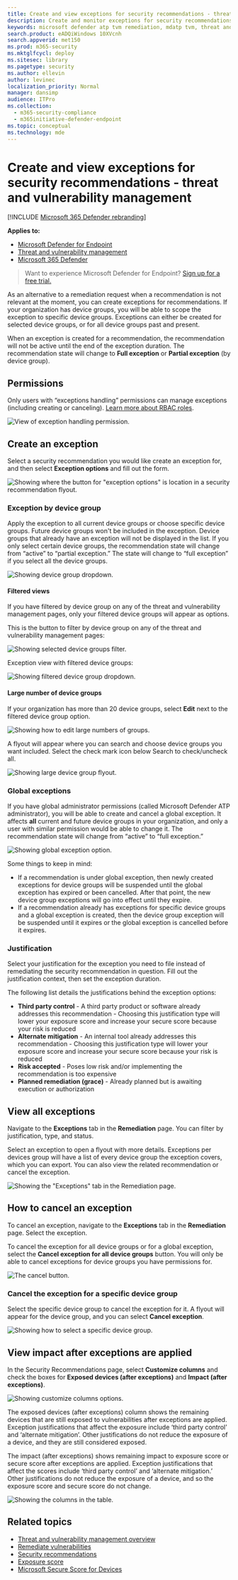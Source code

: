 ```yaml
---
title: Create and view exceptions for security recommendations - threat and vulnerability management
description: Create and monitor exceptions for security recommendations in threat and vulnerability management.
keywords: microsoft defender atp tvm remediation, mdatp tvm, threat and vulnerability management, threat & vulnerability management, threat & vulnerability management remediation, tvm remediation intune, tvm remediation sccm
search.product: eADQiWindows 10XVcnh
search.appverid: met150
ms.prod: m365-security
ms.mktglfcycl: deploy
ms.sitesec: library
ms.pagetype: security
ms.author: ellevin
author: levinec
localization_priority: Normal
manager: dansimp
audience: ITPro
ms.collection: 
  - m365-security-compliance
  - m365initiative-defender-endpoint
ms.topic: conceptual
ms.technology: mde
---
```

# Create and view exceptions for security recommendations - threat and vulnerability management

[!INCLUDE [Microsoft 365 Defender rebranding](../../includes/microsoft-defender.md)]

**Applies to:**

- [Microsoft Defender for Endpoint](https://go.microsoft.com/fwlink/?linkid=2154037)
- [Threat and vulnerability management](next-gen-threat-and-vuln-mgt.md)
- [Microsoft 365 Defender](https://go.microsoft.com/fwlink/?linkid=2118804)


>Want to experience Microsoft Defender for Endpoint? [Sign up for a free trial.](https://www.microsoft.com/microsoft-365/windows/microsoft-defender-atp?ocid=docs-wdatp-portaloverview-abovefoldlink)

As an alternative to a remediation request when a recommendation is not relevant at the moment, you can create exceptions for recommendations. If your organization has device groups, you will be able to scope the exception to specific device groups. Exceptions can either be created for selected device groups, or for all device groups past and present.  

When an exception is created for a recommendation, the recommendation will not be active until the end of the exception duration. The recommendation state will change to **Full exception** or **Partial exception** (by device group).

## Permissions

Only users with “exceptions handling” permissions can manage exceptions (including creating or canceling). [Learn more about RBAC roles](user-roles.md).

![View of exception handling permission.](images/tvm-exception-permissions.png)

## Create an exception

Select a security recommendation you would like create an exception for, and then select **Exception options** and fill out the form.  

![Showing where the button for "exception options" is location in a security recommendation flyout.](images/tvm-exception-options.png)

### Exception by device group

Apply the exception to all current device groups or choose specific device groups. Future device groups won't be included in the exception. Device groups that already have an exception will not be displayed in the list. If you only select certain device groups, the recommendation state will change from “active” to “partial exception.” The state will change to “full exception” if you select all the device groups.

![Showing device group dropdown.](images/tvm-exception-device-group-500.png)

#### Filtered views

If you have filtered by device group on any of the threat and vulnerability management pages, only your filtered device groups will appear as options.

This is the button to filter by device group on any of the threat and vulnerability management pages: 

![Showing selected device groups filter.](images/tvm-selected-device-groups.png)

Exception view with filtered device groups:

![Showing filtered device group dropdown.](images/tvm-exception-device-filter500.png)

#### Large number of device groups

If your organization has more than 20 device groups, select **Edit** next to the filtered device group option.

![Showing how to edit large numbers of groups.](images/tvm-exception-edit-groups.png)

A flyout will appear where you can search and choose device groups you want included. Select the check mark icon below Search to check/uncheck all.

![Showing large device group flyout.](images/tvm-exception-device-group-flyout-400.png)

### Global exceptions

If you have global administrator permissions (called Microsoft Defender ATP administrator), you will be able to create and cancel a global exception. It affects **all** current and future device groups in your organization, and only a user with similar permission would be able to change it. The recommendation state will change from “active” to “full exception.”

![Showing global exception option.](images/tvm-exception-global.png)

Some things to keep in mind:

- If a recommendation is under global exception, then newly created exceptions for device groups will be suspended until the global exception has expired or been cancelled. After that point, the new device group exceptions will go into effect until they expire.
- If a recommendation already has exceptions for specific device groups and a global exception is created, then the device group exception will be suspended until it expires or the global exception is cancelled before it expires.

### Justification

Select your justification for the exception you need to file instead of remediating the security recommendation in question. Fill out the justification context, then set the exception duration.

The following list details the justifications behind the exception options:

- **Third party control** - A third party product or software already addresses this recommendation
        - Choosing this justification type will lower your exposure score and increase your secure score because your risk is reduced
- **Alternate mitigation** - An internal tool already addresses this recommendation
        - Choosing this justification type will lower your exposure score and increase your secure score because your risk is reduced
- **Risk accepted** - Poses low risk and/or implementing the recommendation is too expensive
- **Planned remediation (grace)** - Already planned but is awaiting execution or authorization

## View all exceptions

Navigate to the **Exceptions** tab in the **Remediation** page. You can filter by justification, type, and status.

 Select an exception to open a flyout with more details. Exceptions per devices group will have a list of every device group the exception covers, which you can export. You can also view the related recommendation or cancel the exception.

![Showing the "Exceptions" tab in the Remediation page.](images/tvm-exception-view.png)

## How to cancel an exception

To cancel an exception, navigate to the **Exceptions** tab in the **Remediation** page. Select the exception.

To cancel the exception for all device groups or for a global exception, select the **Cancel exception for all device groups** button. You will only be able to cancel exceptions for device groups you have permissions for.

![The cancel button.](images/tvm-exception-cancel.png)

### Cancel the exception for a specific device group

Select the specific device group to cancel the exception for it. A flyout will appear for the device group, and you can select **Cancel exception**.

![Showing how to select a specific device group.](images/tvm-exception-device-group-hover.png)

## View impact after exceptions are applied

In the Security Recommendations page, select **Customize columns** and check the boxes for **Exposed devices (after exceptions)** and **Impact (after exceptions)**.

![Showing customize columns options.](images/tvm-after-exceptions.png)

The exposed devices (after exceptions) column shows the remaining devices that are still exposed to vulnerabilities after exceptions are applied. Exception justifications that affect the exposure include ‘third party control’ and ‘alternate mitigation’. Other justifications do not reduce the exposure of a device, and they are still considered exposed.

The impact (after exceptions) shows remaining impact to exposure score or secure score after exceptions are applied. Exception justifications that affect the scores include ‘third party control’ and ‘alternate mitigation.’ Other justifications do not reduce the exposure of a device, and so the exposure score and secure score do not change.

![Showing the columns in the table.](images/tvm-after-exceptions-table.png)

## Related topics

- [Threat and vulnerability management overview](next-gen-threat-and-vuln-mgt.md)
- [Remediate vulnerabilities](tvm-remediation.md)
- [Security recommendations](tvm-security-recommendation.md)
- [Exposure score](tvm-exposure-score.md)
- [Microsoft Secure Score for Devices](tvm-microsoft-secure-score-devices.md)
